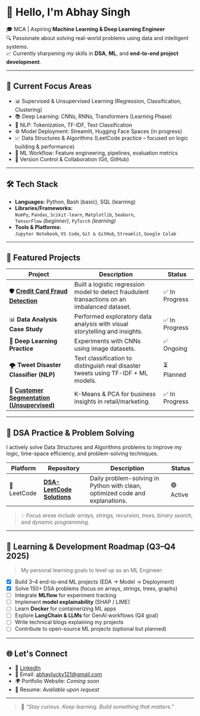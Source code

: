 # 👋 Hello, I'm Abhay Singh

🎓 MCA | Aspiring **Machine Learning & Deep Learning Engineer**  
🔍 Passionate about solving real-world problems using data and intelligent systems.  
📈 Currently sharpening my skills in **DSA**, **ML**, and **end-to-end project development**.

---

## 🚀 Current Focus Areas

- 📊 Supervised & Unsupervised Learning (Regression, Classification, Clustering)
- 📚 Deep Learning: CNNs, RNNs, Transformers (Learning Phase)
- 💬 NLP: Tokenization, TF-IDF, Text Classification
- ⚙️ Model Deployment: Streamlit, Hugging Face Spaces (in progress)
- 📈 Data Structures & Algorithms (LeetCode practice – focused on logic building & performance)
- 🧪 ML Workflow: Feature engineering, pipelines, evaluation metrics
- 🔄 Version Control & Collaboration (Git, GitHub)

---

## 🛠️ Tech Stack

- **Languages:** Python, Bash (basic), SQL (learning)
- **Libraries/Frameworks:**  
  `NumPy`, `Pandas`, `Scikit-learn`, `Matplotlib`, `Seaborn`,  
  `TensorFlow` *(beginner)*, `PyTorch` *(learning)*  
- **Tools & Platforms:**  
  `Jupyter Notebook`, `VS Code`, `Git & GitHub`, `Streamlit`, `Google Colab`

---

## 📂 Featured Projects

| Project | Description | Status |
|--------|-------------|--------|
| 🛡️ [**Credit Card Fraud Detection**](https://github.com/AbhaySingh-ml/Project_1_Credit-Card-Fraud-Detection-System) | Built a logistic regression model to detect fraudulent transactions on an imbalanced dataset. | ✅ In Progress |
| 📊 **Data Analysis Case Study** | Performed exploratory data analysis with visual storytelling and insights. | ✅ In Progress |
| 🧠 **Deep Learning Practice** | Experiments with CNNs using image datasets. | ✅ Ongoing |
| 🌪️ **Tweet Disaster Classifier (NLP)** | Text classification to distinguish real disaster tweets using TF-IDF + ML models. | ⏳ Planned |
| 🧮 [**Customer Segmentation (Unsupervised)**](https://github.com/AbhaySingh-ml/Project-2-Customer-Segmentation-Using-K-Means-Clustering-for-Targeted-Marketing) | K-Means & PCA for business insights in retail/marketing. | ✅ In Progress |

---

## 📘 DSA Practice & Problem Solving

I actively solve Data Structures and Algorithms problems to improve my logic, time-space efficiency, and problem-solving techniques.

| Platform | Repository | Description | Status |
|----------|------------|-------------|--------|
| 🔷 LeetCode | [**DSA-LeetCode Solutions**](https://github.com/AbhaySingh-ml/leetcode-solutions) | Daily problem-solving in Python with clean, optimized code and explanations. | 🟢 Active |

> 💡 *Focus areas include arrays, strings, recursion, trees, binary search, and dynamic programming.*

---

## 🧭 Learning & Development Roadmap (Q3–Q4 2025)

> My personal learning goals to level up as an ML Engineer:

- [x] Build 3–4 end-to-end ML projects (EDA → Model → Deployment)
- [x] Solve 150+ DSA problems (focus on arrays, strings, trees, graphs)
- [ ] Integrate **MLflow** for experiment tracking
- [ ] Implement **model explainability** (SHAP / LIME)
- [ ] Learn **Docker** for containerizing ML apps
- [ ] Explore **LangChain & LLMs** for GenAI workflows (Q4 goal)
- [ ] Write technical blogs explaining my projects
- [ ] Contribute to open-source ML projects (optional but planned)

---

## 🌐 Let's Connect

- 📇 [LinkedIn](https://www.linkedin.com/in/abhay-singh-1694b221b/)
- 📧 Email: abhaylucky121@gmail.com
- 🌍 Portfolio Website: *Coming soon*  
- 💼 Resume: *Available upon request*

---

> 🧠 *“Stay curious. Keep learning. Build something that matters.”*




